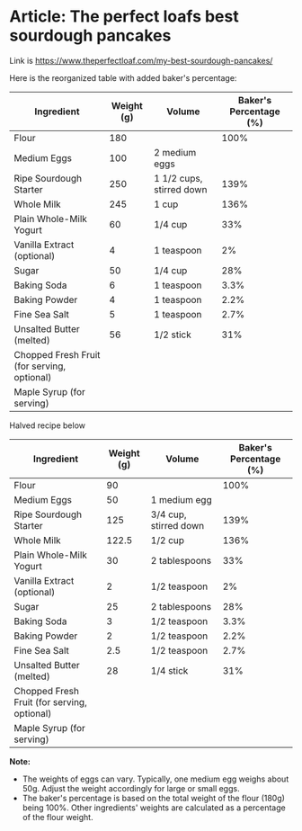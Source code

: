 # Article: The perfect loafs best sourdough pancakes

Link is <https://www.theperfectloaf.com/my-best-sourdough-pancakes/>

Here is the reorganized table with added baker's percentage:

| Ingredient                                  | Weight (g) | Volume                   | Baker's Percentage (%) |
| ------------------------------------------- | ---------- | ------------------------ | ---------------------- |
| Flour                                       | 180        |                          | 100%                   |
| Medium Eggs                                 | 100        | 2 medium eggs            |                        |
| Ripe Sourdough Starter                      | 250        | 1 1/2 cups, stirred down | 139%                   |
| Whole Milk                                  | 245        | 1 cup                    | 136%                   |
| Plain Whole-Milk Yogurt                     | 60         | 1/4 cup                  | 33%                    |
| Vanilla Extract (optional)                  | 4          | 1 teaspoon               | 2%                     |
| Sugar                                       | 50         | 1/4 cup                  | 28%                    |
| Baking Soda                                 | 6          | 1 teaspoon               | 3.3%                   |
| Baking Powder                               | 4          | 1 teaspoon               | 2.2%                   |
| Fine Sea Salt                               | 5          | 1 teaspoon               | 2.7%                   |
| Unsalted Butter (melted)                    | 56         | 1/2 stick                | 31%                    |
| Chopped Fresh Fruit (for serving, optional) |            |                          |                        |
| Maple Syrup (for serving)                   |            |                          |                        |

Halved recipe below

| Ingredient                                  | Weight (g) | Volume                | Baker's Percentage (%) |
| ------------------------------------------- | ---------- | --------------------- | ---------------------- |
| Flour                                       | 90         |                       | 100%                   |
| Medium Eggs                                 | 50         | 1 medium egg          |                        |
| Ripe Sourdough Starter                      | 125        | 3/4 cup, stirred down | 139%                   |
| Whole Milk                                  | 122.5      | 1/2 cup               | 136%                   |
| Plain Whole-Milk Yogurt                     | 30         | 2 tablespoons         | 33%                    |
| Vanilla Extract (optional)                  | 2          | 1/2 teaspoon          | 2%                     |
| Sugar                                       | 25         | 2 tablespoons         | 28%                    |
| Baking Soda                                 | 3          | 1/2 teaspoon          | 3.3%                   |
| Baking Powder                               | 2          | 1/2 teaspoon          | 2.2%                   |
| Fine Sea Salt                               | 2.5        | 1/2 teaspoon          | 2.7%                   |
| Unsalted Butter (melted)                    | 28         | 1/4 stick             | 31%                    |
| Chopped Fresh Fruit (for serving, optional) |            |                       |                        |
| Maple Syrup (for serving)                   |            |                       |                        |

**Note:**

- The weights of eggs can vary. Typically, one medium egg weighs about 50g. Adjust the weight accordingly for large or small eggs.
- The baker's percentage is based on the total weight of the flour (180g) being 100%. Other ingredients' weights are calculated as a percentage of the flour weight.